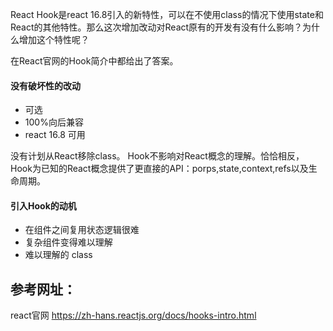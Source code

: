React Hook是react 16.8引入的新特性，可以在不使用class的情况下使用state和React的其他特性。那么这次增加改动对React原有的开发有没有什么影响？为什么增加这个特性呢？

在React官网的Hook简介中都给出了答案。

#### 没有破坏性的改动
* 可选
* 100%向后兼容
* react 16.8 可用

没有计划从React移除class。
Hook不影响对React概念的理解。恰恰相反，Hook为已知的React概念提供了更直接的API：porps,state,context,refs以及生命周期。

#### 引入Hook的动机
* 在组件之间复用状态逻辑很难
* 复杂组件变得难以理解
* 难以理解的 class

## 参考网址：
react官网
https://zh-hans.reactjs.org/docs/hooks-intro.html